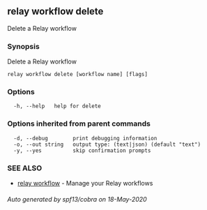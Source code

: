 ## relay workflow delete

Delete a Relay workflow

### Synopsis

Delete a Relay workflow

```
relay workflow delete [workflow name] [flags]
```

### Options

```
  -h, --help   help for delete
```

### Options inherited from parent commands

```
  -d, --debug        print debugging information
  -o, --out string   output type: (text|json) (default "text")
  -y, --yes          skip confirmation prompts
```

### SEE ALSO

* [relay workflow](relay_workflow.md)	 - Manage your Relay workflows

###### Auto generated by spf13/cobra on 18-May-2020
